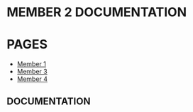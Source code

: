 # MEMBER 2 DOCUMENTATION

# PAGES

* [Member 1](MEMBRO1.md)
* [Member 3](MEMBRO3.md)
* [Member 4](MEMBRO4.md)

## DOCUMENTATION 